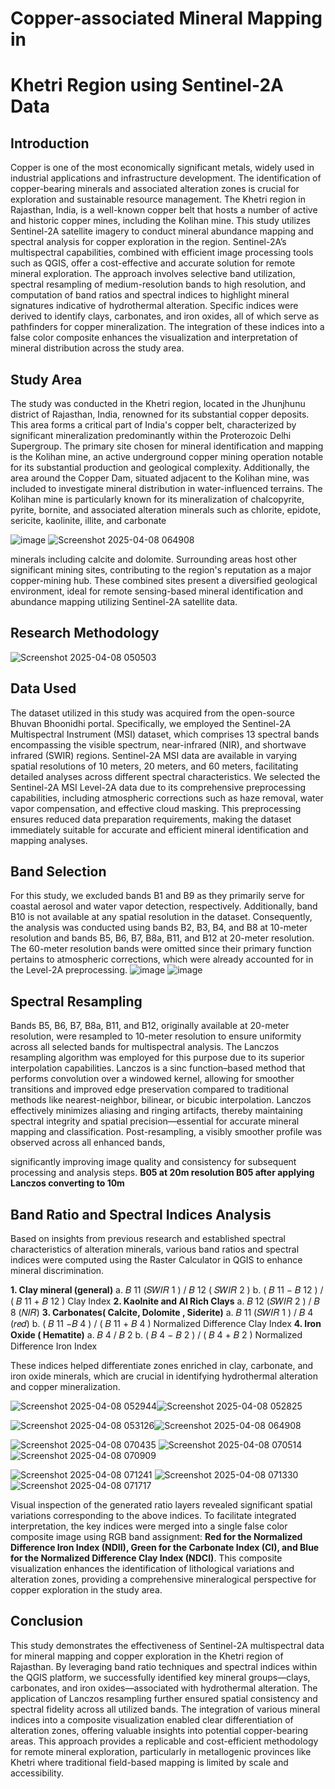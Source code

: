 # Copper-associated Mineral Mapping in

# Khetri Region using Sentinel-2A Data

## Introduction

Copper is one of the most economically significant metals, widely used in industrial applications
and infrastructure development. The identification of copper-bearing minerals and associated
alteration zones is crucial for exploration and sustainable resource management. The Khetri
region in Rajasthan, India, is a well-known copper belt that hosts a number of active and historic
copper mines, including the Kolihan mine. This study utilizes Sentinel-2A satellite imagery to
conduct mineral abundance mapping and spectral analysis for copper exploration in the region.
Sentinel-2A’s multispectral capabilities, combined with efficient image processing tools such as
QGIS, offer a cost-effective and accurate solution for remote mineral exploration.
The approach involves selective band utilization, spectral resampling of medium-resolution
bands to high resolution, and computation of band ratios and spectral indices to highlight
mineral signatures indicative of hydrothermal alteration. Specific indices were derived to identify
clays, carbonates, and iron oxides, all of which serve as pathfinders for copper mineralization.
The integration of these indices into a false color composite enhances the visualization and
interpretation of mineral distribution across the study area.



## Study Area


The study was conducted in the Khetri region, located in the Jhunjhunu district of Rajasthan,
India, renowned for its substantial copper deposits. This area forms a critical part of India's
copper belt, characterized by significant mineralization predominantly within the Proterozoic
Delhi Supergroup. The primary site chosen for mineral identification and mapping is the Kolihan
mine, an active underground copper mining operation notable for its substantial production and
geological complexity. Additionally, the area around the Copper Dam, situated adjacent to the
Kolihan mine, was included to investigate mineral distribution in water-influenced terrains.
The Kolihan mine is particularly known for its mineralization of chalcopyrite, pyrite, bornite, and
associated alteration minerals such as chlorite, epidote, sericite, kaolinite, illite, and carbonate

![image](https://github.com/user-attachments/assets/9390537a-03fd-4cbd-aba9-b3076b3e3373)
![Screenshot 2025-04-08 064908](https://github.com/user-attachments/assets/b2803a1d-a87e-4745-a995-bcccdbde93ff)

minerals including calcite and dolomite. Surrounding areas host other significant mining sites,
contributing to the region's reputation as a major copper-mining hub. These combined sites
present a diversified geological environment, ideal for remote sensing-based mineral
identification and abundance mapping utilizing Sentinel-2A satellite data.

## Research Methodology
![Screenshot 2025-04-08 050503](https://github.com/user-attachments/assets/563ca914-74dc-4c12-8149-9fd468656220)


## Data Used

The dataset utilized in this study was acquired from the open-source Bhuvan Bhoonidhi portal.
Specifically, we employed the Sentinel-2A Multispectral Instrument (MSI) dataset, which
comprises 13 spectral bands encompassing the visible spectrum, near-infrared (NIR), and
shortwave infrared (SWIR) regions. Sentinel-2A MSI data are available in varying spatial
resolutions of 10 meters, 20 meters, and 60 meters, facilitating detailed analyses across
different spectral characteristics.
We selected the Sentinel-2A MSI Level-2A data due to its comprehensive preprocessing
capabilities, including atmospheric corrections such as haze removal, water vapor
compensation, and effective cloud masking. This preprocessing ensures reduced data
preparation requirements, making the dataset immediately suitable for accurate and efficient
mineral identification and mapping analyses.

## Band Selection

For this study, we excluded bands B1 and B9 as they primarily serve for coastal aerosol and
water vapor detection, respectively. Additionally, band B10 is not available at any spatial
resolution in the dataset. Consequently, the analysis was conducted using bands B2, B3, B4,
and B8 at 10-meter resolution and bands B5, B6, B7, B8a, B11, and B12 at 20-meter resolution.
The 60-meter resolution bands were omitted since their primary function pertains to atmospheric
corrections, which were already accounted for in the Level-2A preprocessing.
![image](https://github.com/user-attachments/assets/cce26375-002c-4976-9f72-c537b5e6cb56)
![image](https://github.com/user-attachments/assets/de3c07e3-703e-46d0-9deb-0d901611f79d)


## Spectral Resampling

Bands B5, B6, B7, B8a, B11, and B12, originally available at 20-meter resolution, were
resampled to 10-meter resolution to ensure uniformity across all selected bands for multispectral
analysis. The Lanczos resampling algorithm was employed for this purpose due to its superior
interpolation capabilities. Lanczos is a sinc function–based method that performs convolution
over a windowed kernel, allowing for smoother transitions and improved edge preservation
compared to traditional methods like nearest-neighbor, bilinear, or bicubic interpolation.
Lanczos effectively minimizes aliasing and ringing artifacts, thereby maintaining spectral
integrity and spatial precision—essential for accurate mineral mapping and classification.
Post-resampling, a visibly smoother profile was observed across all enhanced bands,


significantly improving image quality and consistency for subsequent processing and analysis
steps.
**B05 at 20m resolution B05 after applying Lanczos converting to 10m**

## Band Ratio and Spectral Indices Analysis

Based on insights from previous research and established spectral characteristics of alteration
minerals, various band ratios and spectral indices were computed using the Raster Calculator in
QGIS to enhance mineral discrimination.

**1. Clay mineral (general)**
    a. 𝐵 11 (𝑆𝑊𝐼𝑅 1 ) / 𝐵 12 ( 𝑆𝑊𝐼𝑅 2 )
    b. ( 𝐵 11 − 𝐵 12 ) / ( 𝐵 11 + 𝐵 12 ) Clay Index
**2. Kaolnite and Al Rich Clays**
    a. 𝐵 12 (𝑆𝑊𝐼𝑅 2 ) / 𝐵 8 (𝑁𝐼𝑅)
**3. Carbonates( Calcite, Dolomite , Siderite)**
    a. 𝐵 11 (𝑆𝑊𝐼𝑅 1 ) / 𝐵 4 (𝑟𝑒𝑑)
    b. ( 𝐵 11 −𝐵 4 ) / ( 𝐵 11 + 𝐵 4 ) Normalized Difference Clay Index
**4. Iron Oxide ( Hematite)**
    a. 𝐵 4 / 𝐵 2
    b. ( 𝐵 4 − 𝐵 2 ) / ( 𝐵 4 + 𝐵 2 ) Normalized Difference Iron Index

These indices helped differentiate zones enriched in clay, carbonate, and iron oxide minerals,
which are crucial in identifying hydrothermal alteration and copper mineralization.

![Screenshot 2025-04-08 052944](https://github.com/user-attachments/assets/3fbc0208-5605-4d58-80fd-ae38cfb303c8)![Screenshot 2025-04-08 052825](https://github.com/user-attachments/assets/b41242b5-2763-4ffd-918b-bd0ba27dcc38)

![Screenshot 2025-04-08 053126](https://github.com/user-attachments/assets/2fd6d8a8-c941-4b71-8b79-493f925dc35b)![Screenshot 2025-04-08 064908](https://github.com/user-attachments/assets/eb87730d-23d2-4186-9795-b6f4b697aa76)


![Screenshot 2025-04-08 070435](https://github.com/user-attachments/assets/33419557-1cb1-4cbc-96ad-5988d2dab648)
![Screenshot 2025-04-08 070514](https://github.com/user-attachments/assets/81857d51-e03b-4acb-a9a6-2904706950b4)
![Screenshot 2025-04-08 070909](https://github.com/user-attachments/assets/6ded4fd5-7861-4da5-b14c-ca8070410a19)

![Screenshot 2025-04-08 071241](https://github.com/user-attachments/assets/1b083599-3bf1-42db-9f26-29ad0808ed7d)
![Screenshot 2025-04-08 071330](https://github.com/user-attachments/assets/c0726d2b-65bd-4589-9ad7-4a67deac740f)
![Screenshot 2025-04-08 071717](https://github.com/user-attachments/assets/bc935ac6-2471-45af-8bc3-0dac95ad0cf0)


Visual inspection of the generated ratio layers revealed significant spatial variations
corresponding to the above indices. To facilitate integrated interpretation, the key indices were
merged into a single false color composite image using RGB band assignment: **Red for the
Normalized Difference Iron Index (NDII), Green for the Carbonate Index (CI), and Blue for
the Normalized Difference Clay Index (NDCI)**. This composite visualization enhances the
identification of lithological variations and alteration zones, providing a comprehensive
mineralogical perspective for copper exploration in the study area.




## Conclusion

This study demonstrates the effectiveness of Sentinel-2A multispectral data for mineral mapping
and copper exploration in the Khetri region of Rajasthan. By leveraging band ratio techniques
and spectral indices within the QGIS platform, we successfully identified key mineral
groups—clays, carbonates, and iron oxides—associated with hydrothermal alteration. The
application of Lanczos resampling further ensured spatial consistency and spectral fidelity
across all utilized bands.
The integration of various mineral indices into a composite visualization enabled clear
differentiation of alteration zones, offering valuable insights into potential copper-bearing areas.
This approach provides a replicable and cost-efficient methodology for remote mineral
exploration, particularly in metallogenic provinces like Khetri where traditional field-based
mapping is limited by scale and accessibility.

